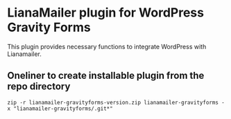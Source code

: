 # LianaMailer plugin for WordPress Gravity Forms

This plugin provides necessary functions to integrate WordPress with Lianamailer.

## Oneliner to create installable plugin from the repo directory

```
zip -r lianamailer-gravityforms-version.zip lianamailer-gravityforms -x "lianamailer-gravityforms/.git*"
```
